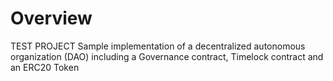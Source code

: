 # Overview
TEST PROJECT Sample implementation of a decentralized autonomous organization (DAO) including a Governance contract, Timelock contract and an ERC20 Token
